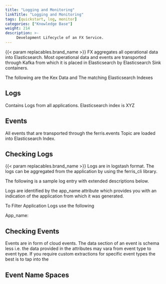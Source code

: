 ```yaml
---
title: "Logging and Monitoring"
linkTitle: "Logging and Monitoring"
tags: [quickstart, log, monitor]
categories: ["Knowledge Base"]
weight: 214
description: >-
     Development Lifecycle of an FX Service.
---
```


{{< param replacables.brand_name  >}} FX aggregates all operational data into Elasticsearch. Most operational data and events are transported through Kafka from which it is placed in Elasticsearch by Elasticsearch Sink containers. 

The following are the Kex Data and The matching Elasticsearch Indexes


## Logs 

Contains Logs from all applications. Elasticsearch index is XYZ


## Events

All events that are transported through the ferris.events Topic are loaded into Elasticsearch Index.


## Checking Logs

{{< param replacables.brand_name  >}} Logs are in logstash format. The logs can be aggregated from the application by using the ferris_cli library. 

The following is a sample log entry with extended descriptions below. 

Logs are identified by the app_name attribute which provides you with an indication of the application from which it was generated. 

To Filter Application Logs use the following

App_name: 


## Checking Events

Events are in form of cloud events. The data section of an event is schema less i.e. the data provided in the attributes may vara from event type to event type. If you require custom extractions for specific event types the best is to tap into the 


## Event Name Spaces

